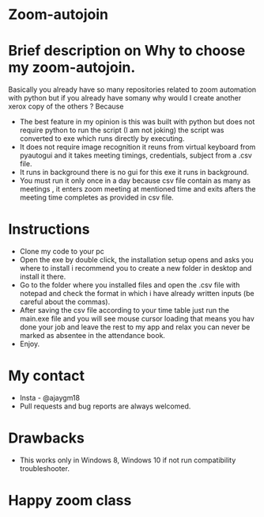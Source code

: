 # Zoom-autojoin
# Brief description on Why to choose my zoom-autojoin. 
  Basically you already have so many repositories related to zoom automation with python but if you already have somany why would I create another xerox copy of the others ?
  Because
  * The best feature in my opinion is this was built with python but does not require python to run the script (I am not joking) the  script was converted to exe which runs directly by executing.
  * It does not require image recognition it reuns from virtual keyboard from pyautogui and it takes meeting timings, credentials, subject from a .csv file.
  * It runs in background there is no gui for this exe it runs in background.
  * You must run it only once in a day because csv file contain as many as meetings , it enters zoom meeting at mentioned time and exits afters the meeting time completes as provided in csv file.
#  Instructions
  * Clone my code to your pc 
  * Open the exe by double click, the installation setup opens and asks you where to install i recommend you to create a new folder in desktop and install it there.
  * Go to the folder where you installed files and open the .csv file with notepad and check the format in which i have already written inputs (be careful about the commas).
  * After saving the csv file according to your time table just run the main.exe file and you will see mouse cursor loading that means you hav done your job and leave the rest to my app and relax you can never be marked as absentee in the attendance book.
  * Enjoy.
# My contact
  * Insta - @ajaygm18 
  * Pull requests and bug reports are always welcomed.
# Drawbacks
  * This works only in Windows 8, Windows 10 if not run compatibility troubleshooter.
# Happy zoom class  
  
 
